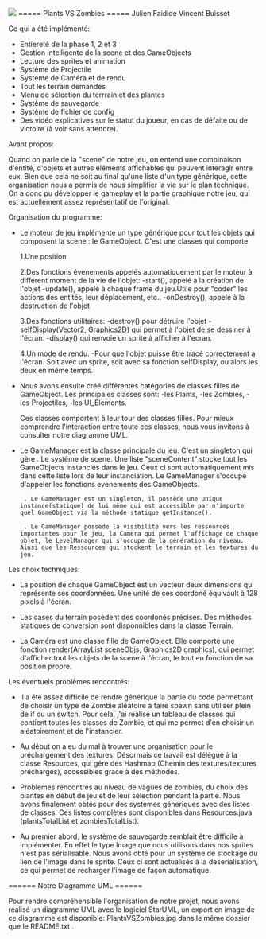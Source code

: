 ﻿

![](screen0.png)
===== Plants VS Zombies =====
Julien Faidide
Vincent Buisset



Ce qui a été implémenté:
- Entiereté de la phase 1, 2 et 3
- Gestion intelligente de la scene et des GameObjects
- Lecture des sprites et animation
- Système de Projectile
- Systeme de Caméra et de rendu
- Tout les terrain demandés
- Menu de sélection du terrrain et des plantes
- Système de sauvegarde
- Système de fichier de config
- Des vidéo explicatives sur le statut du joueur, en cas de défaite ou de victoire (à voir sans attendre).



Avant propos:

 Quand on parle de la "scene" de notre jeu, on entend une combinaison d'entité, d'objets et autres éléments affichables qui peuvent
 interagir entre eux. Bien que cela ne soit au final qu'une liste d'un type générique, cette organisation nous a permis de nous
 simplifier la vie sur le plan technique. On a donc pu développer le gameplay et la partie graphique notre jeu, qui est actuellement
 assez représentatif de l'original.


Organisation du programme:

 - Le moteur de jeu implémente un type générique pour tout les objets qui composent la scene : le GameObject. C'est une classes qui comporte
	
	1.Une position


	2.Des fonctions évènements appelés automatiquement par le moteur à différent moment de la vie de l'objet:
		-start(), appelé à la création de l'objet 
		-update(), appelé à chaque frame du jeu.Utile pour "coder" les actions des entités, leur déplacement, etc.. 
		-onDestroy(), appelé à la destruction de l'objet
 		
		
	3.Des fonctions utilitaires:
		-destroy() pour détruire l'objet
		-selfDisplay(Vector2, Graphics2D) qui permet à l'objet de se dessiner à l'écran.
		-display() qui renvoie un sprite à afficher à l'ecran.


	4.Un mode de rendu.
		-Pour que l'objet puisse être tracé correctement à l'écran. Soit avec un sprite, soit avec sa fonction selfDisplay, ou alors les deux en même temps.
	


- Nous avons ensuite créé différentes catégories de classes filles de GameObject. Les principales classes sont:
	-les Plants,
	-les Zombies,
	-les Projectiles,
	-les UI_Elements.

	Ces classes comportent à leur tour des classes filles. Pour mieux comprendre l'interaction entre toute ces classes, nous vous invitons à consulter notre diagramme UML. 




 - Le GameManager est la classe principale du jeu. C'est un singleton qui gère
		. Le système de scene. Une liste "sceneContent" stocke tout les GameObjects instanciés dans le jeu.
		  Ceux ci sont automatiquement mis dans cette liste lors de leur instanciation. Le GameManager s'occupe d'appeler les fonctions evenements des GameObjects.

		. Le GameManager est un singleton, il possède une unique instance(statique) de lui même qui est accessible par n'importe quel GameObject via la méthode statique getInstance().

 		. Le GameManager possède la visibilité vers les ressources importantes pour le jeu, la Camera qui permet l'affichage de chaque objet, le LevelManager qui s'occupe de la génération du niveau. Ainsi que les Ressources qui stockent le terrain et les textures du jeu.


 


Les choix techniques:

 - La position de chaque GameObject est un vecteur deux dimensions qui représente ses coordonnées. Une unité de ces coordoné équivault à 128 pixels à l'écran.

 - Les cases du terrain posèdent des coordonés précises. Des méthodes statiques de conversion sont disponnibles dans la classe Terrain.

 - La Caméra est une classe fille de GameObject. Elle comporte une fonction  render(ArrayList<GameObject> sceneObjs, Graphics2D graphics), qui permet d'afficher tout les objets de la scene à l'écran, le tout en fonction de sa position propre. 




Les éventuels problèmes rencontrés:

 - Il a été assez difficile de rendre générique la partie du code permettant de choisir un type de Zombie aléatoire à faire spawn sans utiliser plein de if ou un switch. Pour cela, j'ai réalisé un tableau de classes qui contient toutes les classes de Zombie, et qui me permet d'en choisir un aléatoirement et de l'instancier.

 - Au début on a eu du mal à trouver une organisation pour le préchargement des textures. Désormais ce travail est délégué à la classe Resources, qui gére des Hashmap (Chemin des textures/textures préchargés), accessibles grace à des méthodes. 

 - Problemes rencontrés au niveau de vagues de zombies, du choix des plantes en début de jeu et de leur sélection pendant la partie. Nous avons finalement obtés pour des systemes géneriques avec des listes de classes. Ces listes complètes sont disponibles dans Resources.java (plantsTotalList et zombiesTotalList).

 - Au premier abord, le système de sauvegarde semblait être difficile à implémenter. En effet le type Image que nous utilisons dans nos sprites n'est pas sérialisable. Nous avons obté pour un système de stockage du lien de l'image dans le sprite. Ceux ci sont actualisés à la deserialisation, ce qui permet de recharger l'image de façon automatique.  

====== Notre Diagramme UML ====== 

Pour rendre compréhensible l'organisation de notre projet, nous avons réalisé un diagramme UML avec le logiciel StarUML, un export en image de ce diagramme est disponible: PlantsVSZombies.jpg dans le même dossier que le README.txt .


